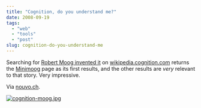 ```yaml
---
title: "Cognition, do you understand me?"
date: 2008-09-19
tags: 
  - "web"
  - "tools"
  - "post"
slug: cognition-do-you-understand-me
---
```


Searching for [Robert Moog invented it](http://wikipedia.cognition.com/?num=10&from_val=1&to_val=10&f=simple&sf=130&win=0&fld=-1&search=Robert+Moog+invented+it&Submit=&window=0&positional=1&select=select&d=wikipedia1&d=wikipedia2&d=wikipedia3&d=wikipedia4&d=wikipedia5&d=wikipedia6&d=wikipedia7&d=wikipedia8) on [wikipedia.cognition.com](http://wikipedia.cognition.com/) returns the [Minimoog](http://en.wikipedia.org/wiki/Minimoog) page as its first results, and the other results are _very_ relevant to that story. Very impressive.

Via [nouvo.ch](http://www.nouvo.ch/n-1390).

[![cognition-moog.jpg](/assets/images/cognition-moog.jpg)](http://wikipedia.cognition.com/?num=10&from_val=1&to_val=10&f=simple&sf=130&win=0&fld=-1&search=Robert+Moog+invented+it&Submit=&window=0&positional=1&select=select&d=wikipedia1&d=wikipedia2&d=wikipedia3&d=wikipedia4&d=wikipedia5&d=wikipedia6&d=wikipedia7&d=wikipedia8)
